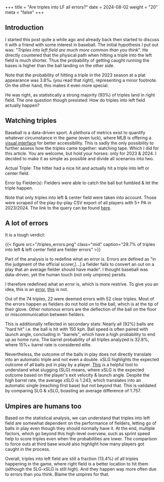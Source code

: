 +++
title = "Are triples into LF all errors?"
date = 2024-08-02
weight = "20"
meta = "false"
+++

## Introduction

I started this post quite a while ago and already back then started to discuss it with a friend with some interest in baseball. The initial hypothesis I put out was: "*Triples into left field are much more common than you think*". He directly countered that the physical path when hitting a triple into the left field is much shorter. Thus the probability of getting caught running the bases is higher than the ball landing on the other side.

Note that the probability of hitting a triple in the 2023 season at a plat appearance was 3.8‰ (you read that right), representing a minor footnote. On the other hand, this makes it even more special. 

He was right, as statistically a strong majority (93%) of triples land in right field. The one question though presisted: How do triples into left field actually happen?

## Watching triples

Baseball is a data-driven sport. A plethora of metrics exist to quantify whatever circumstance in the game (even luck), where MLB is offering a [visual interface](https://baseballsavant.mlb.com/visuals) for better accessibility. This is sadly the only possibility to further assess how the triples came together: watching tape. Which I did for this article. You are welcome, but hold your horses: only for 2023 & 2024. I decided to make it as simple as possible and divide all scenarios into two.

Actual Triple: The hitter had a nice hit and actually hit a triple into left or center field.

Error by Fielder(s): Fielders were able to catch the ball but fumbled & let the triple happen. 

Note that only triples into left & center field were taken into account. Those were scraped of the play-by-play CSV export of all players with 5+ PA in 2023/2024. The link to the query can be found [here](https://baseballsavant.mlb.com/statcast_search?hfPT=&hfAB=triple%7C&hfGT=R%7C&hfPR=hit%5C.%5C.into%5C.%5C.play%7C&hfZ=&hfStadium=&hfBBL=7%7C8%7C&hfNewZones=&hfPull=&hfC=&hfSea=2024%7C2023%7C&hfSit=&player_type=batter&hfOuts=&hfOpponent=&pitcher_throws=&batter_stands=&hfSA=&game_date_gt=&game_date_lt=&hfMo=&hfTeam=&home_road=&hfRO=&position=&hfInfield=&hfOutfield=&hfInn=&hfBBT=&hfFlag=&metric_1=&group_by=name&min_pitches=0&min_results=0&min_pas=5&sort_col=ba&player_event_sort=api_p_release_speed&sort_order=desc&chk_stats_abs=on&chk_stats_hits=on&chk_stats_ba=on#results).

## A lot of errors

It is a tough verdict:

{{< figure src="/triples_errors.png" class="mid"  caption="29.7% of triples into left & left center field are fielder errors" >}}

Part of the analysis is to redefine what an error is. Errors are defined as "in the judgment of the official scorer,[...] a fielder fails to convert an out on a play that an average fielder should have made". I thought baseball was data-driven, yet the human touch (not only umpires) persits.

I therefore redefined what an error is, which is more restrive. To give you an idea, this is an [error](https://baseballsavant.mlb.com/sporty-videos?playId=7d62d974-e14d-4cd6-a2c1-45744caeed2c), [this](https://baseballsavant.mlb.com/sporty-videos?playId=5ec9ea5c-e2e0-4fb6-a85c-b605029a9734) is not.

Out of the 74 triples, 22 were deemed errors with 52 clear triples. Most of the errors happen as fielders do not hold on to the ball, which is at the tip of their glove. Other notorious errors are the deflection of the ball on the floor or miscommunication between fielders.

This is additionally reflected in secondary stats: Nearly all (92%) balls are "hard hit" i.e. the ball is hit with 150 kph. Ball speed is often paired with launch angle, concluding in "barrels", which have a high probability to end up as home runs. The barrel probability of all triples analyzed is 32.8%, where 15%+ barrel rate is considered elite.

Nevertheless, the outcome of the balls in play does not directly translate into an automatic triple and not even a double. xSLG highlights the expected outcome of all balls put in play by a player. [This](https://miniwebtool.com/slugging-percentage-calculator/) is a helpful tool to understand what slugging (SLG) means, where xSLG is the expected outcome based on the player's exit velocity & launch angle. Despite the high barrel rate, the average xSLG is 1.243, which translates into an automatic single (reaching first base) but not beyond that. This is validated by comparing SLG & xSLG, boasting an average difference of 1.757. 

## Umpires are humans too

Based on the statistical analysis, we can understand that triples into left field are somewhat dependent on the performance of fielders, letting go of balls in play even though they should normally have it. At the end, multiple factors, which go beyond this high-level overview, such as sprint speed help to score triples even when the probabilities are lower. The comparison to force outs at third base would also highlight how many players got caught in the process.

Overall, triples into left field are still a fraction (13.4%) of all triples happening in the game, where right field is a better location to hit them (although the SLG-xSLG is still high). And they happen way more often due to errors than you think. Blame the umpires for that.